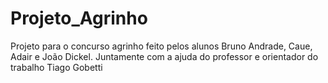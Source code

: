 # Projeto_Agrinho
Projeto para o concurso agrinho feito pelos alunos Bruno Andrade, Caue, Adair e João Dickel. Juntamente com a ajuda do professor e orientador do trabalho Tiago Gobetti
